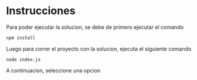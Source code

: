 # Instrucciones
Para poder ejecutar la solucion, se debe de primero ejecutar el comando
```console
npm install
```
Luego para correr el proyecto con la solucion, ejecuta el siguiente comando
```console
node index.js
```
A continuacion, seleccione una opcion